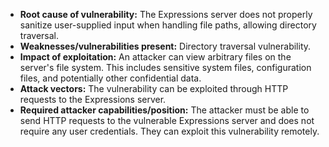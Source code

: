 - **Root cause of vulnerability:** The Expressions server does not properly sanitize user-supplied input when handling file paths, allowing directory traversal.
- **Weaknesses/vulnerabilities present:** Directory traversal vulnerability.
- **Impact of exploitation:** An attacker can view arbitrary files on the server's file system. This includes sensitive system files, configuration files, and potentially other confidential data.
- **Attack vectors:** The vulnerability can be exploited through HTTP requests to the Expressions server.
- **Required attacker capabilities/position:** The attacker must be able to send HTTP requests to the vulnerable Expressions server and does not require any user credentials. They can exploit this vulnerability remotely.